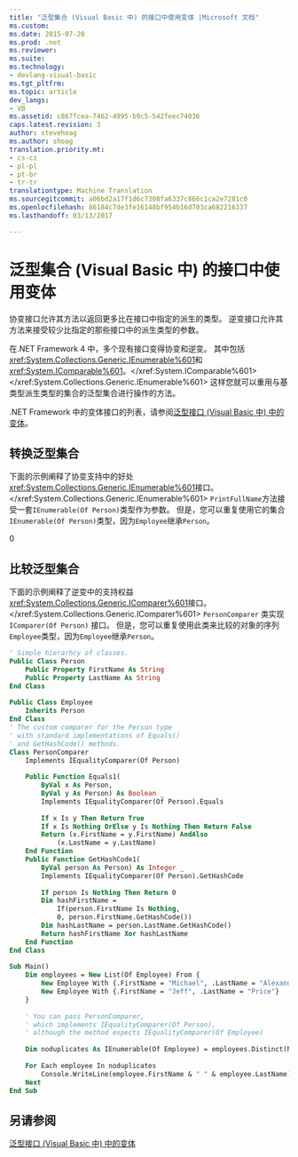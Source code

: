 ```yaml
---
title: "泛型集合 (Visual Basic 中) 的接口中使用变体 |Microsoft 文档"
ms.custom: 
ms.date: 2015-07-20
ms.prod: .net
ms.reviewer: 
ms.suite: 
ms.technology:
- devlang-visual-basic
ms.tgt_pltfrm: 
ms.topic: article
dev_langs:
- VB
ms.assetid: c867fcea-7462-4995-b9c5-542feec74036
caps.latest.revision: 3
author: stevehoag
ms.author: shoag
translation.priority.mt:
- cs-cz
- pl-pl
- pt-br
- tr-tr
translationtype: Machine Translation
ms.sourcegitcommit: a06bd2a17f1d6c7308fa6337c866c1ca2e7281c0
ms.openlocfilehash: 86184c7de3fe16148bf954b16d703ca682216337
ms.lasthandoff: 03/13/2017

---
```

# <a name="using-variance-in-interfaces-for-generic-collections-visual-basic"></a>泛型集合 (Visual Basic 中) 的接口中使用变体
协变接口允许其方法以返回更多比在接口中指定的派生的类型。 逆变接口允许其方法来接受较少比指定的那些接口中的派生类型的参数。  
  
 在.NET Framework 4 中，多个现有接口变得协变和逆变。 其中包括<xref:System.Collections.Generic.IEnumerable%601>和<xref:System.IComparable%601>。</xref:System.IComparable%601> </xref:System.Collections.Generic.IEnumerable%601> 这样您就可以重用与基类型派生类型的集合的泛型集合进行操作的方法。  
  
 .NET Framework 中的变体接口的列表，请参阅[泛型接口 (Visual Basic 中) 中的变体](../../../../visual-basic/programming-guide/concepts/covariance-contravariance/variance-in-generic-interfaces.md)。  
  
## <a name="converting-generic-collections"></a>转换泛型集合  
 下面的示例阐释了协变支持中的好处<xref:System.Collections.Generic.IEnumerable%601>接口。</xref:System.Collections.Generic.IEnumerable%601> `PrintFullName`方法接受一套`IEnumerable(Of Person)`类型作为参数。 但是，您可以重复使用它的集合`IEnumerable(Of Person)`类型，因为`Employee`继承`Person`。  
  
<CodeContentPlaceHolder>0</CodeContentPlaceHolder>  
## <a name="comparing-generic-collections"></a>比较泛型集合  
 下面的示例阐释了逆变中的支持权益<xref:System.Collections.Generic.IComparer%601>接口。</xref:System.Collections.Generic.IComparer%601> `PersonComparer` 类实现 `IComparer(Of Person)` 接口。 但是，您可以重复使用此类来比较的对象的序列`Employee`类型，因为`Employee`继承`Person`。  
  
```vb  
' Simple hierarhcy of classes.  
Public Class Person  
    Public Property FirstName As String  
    Public Property LastName As String  
End Class  
  
Public Class Employee  
    Inherits Person  
End Class  
' The custom comparer for the Person type  
' with standard implementations of Equals()  
' and GetHashCode() methods.  
Class PersonComparer  
    Implements IEqualityComparer(Of Person)  
  
    Public Function Equals1(  
        ByVal x As Person,  
        ByVal y As Person) As Boolean _  
        Implements IEqualityComparer(Of Person).Equals  
  
        If x Is y Then Return True  
        If x Is Nothing OrElse y Is Nothing Then Return False  
        Return (x.FirstName = y.FirstName) AndAlso  
            (x.LastName = y.LastName)  
    End Function  
    Public Function GetHashCode1(  
        ByVal person As Person) As Integer _  
        Implements IEqualityComparer(Of Person).GetHashCode  
  
        If person Is Nothing Then Return 0  
        Dim hashFirstName =  
            If(person.FirstName Is Nothing,  
            0, person.FirstName.GetHashCode())  
        Dim hashLastName = person.LastName.GetHashCode()  
        Return hashFirstName Xor hashLastName  
    End Function  
End Class  
  
Sub Main()  
    Dim employees = New List(Of Employee) From {  
        New Employee With {.FirstName = "Michael", .LastName = "Alexander"},  
        New Employee With {.FirstName = "Jeff", .LastName = "Price"}  
    }  
  
    ' You can pass PersonComparer,   
    ' which implements IEqualityComparer(Of Person),  
    ' although the method expects IEqualityComparer(Of Employee)  
  
    Dim noduplicates As IEnumerable(Of Employee) = employees.Distinct(New PersonComparer())  
  
    For Each employee In noduplicates  
        Console.WriteLine(employee.FirstName & " " & employee.LastName)  
    Next  
End Sub  
```  
  
## <a name="see-also"></a>另请参阅  
 [泛型接口 (Visual Basic 中) 中的变体](../../../../visual-basic/programming-guide/concepts/covariance-contravariance/variance-in-generic-interfaces.md)
